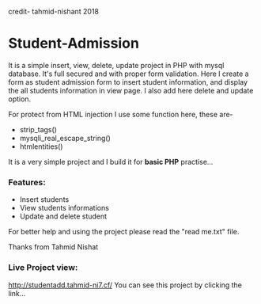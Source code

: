 credit- tahmid-nishant 2018
# Student-Admission
It is a simple insert, view, delete, update project in PHP with mysql database. It's full secured and with proper form validation. Here I create a form as student admission form to insert student information, and display the all students information in view page. I also add here delete and update option.

For protect from HTML injection I use some function here, these are-
- strip_tags()
- mysqli_real_escape_string()
- htmlentities()

It is a very simple project and I build it for **basic PHP** practise...
### Features:
- Insert students
- View students informations
- Update and delete student

For better help and using the project please read the "read me.txt" file.

Thanks from Tahmid Nishat

### Live Project view:
http://studentadd.tahmid-ni7.cf/
You can see this project by clicking the link...
